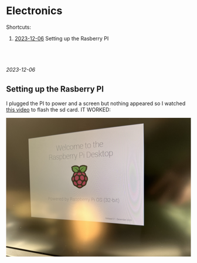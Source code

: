 # Electronics

Shortcuts:

1. [2023-12-06](#2023-12-06) Setting up the Rasberry PI

<br/><br/>

###### 2023-12-06
## Setting up the Rasberry PI

I plugged the PI to power and a screen but nothing appeared so I watched [this video](https://www.youtube.com/watch?v=2RHuDKq7ONQ) to flash the sd card. IT WORKED:

![pi](photos/IMG_1219.JPG)